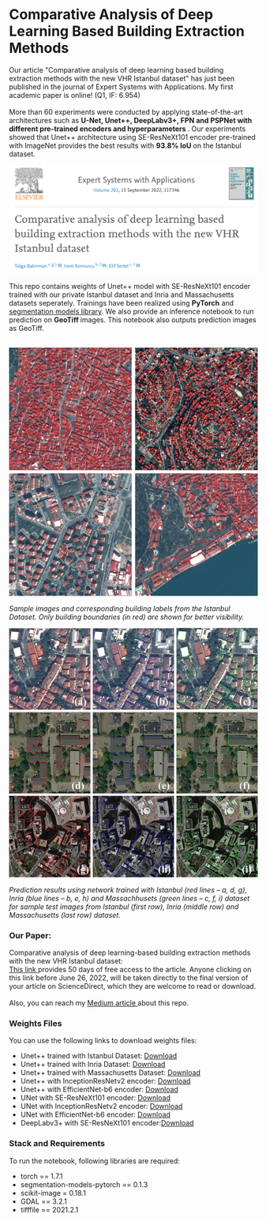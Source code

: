 <h1>Comparative Analysis of Deep Learning Based Building Extraction Methods</h1>

Our article "Comparative analysis of deep learning based building extraction methods with the new VHR Istanbul dataset" has just been published in the journal of Expert Systems with Applications. My first academic paper is online! (Q1, IF: 6.954)
<br><br>
More than 60 experiments were conducted by applying state-of-the-art architectures such as <b/> U-Net, Unet++, DeepLabv3+, FPN and PSPNet with different pre-trained encoders and hyperparameters </b>. Our experiments showed that Unet++ architecture using SE-ResNeXt101 encoder pre-trained with ImageNet provides the best results with <b/>93.8% IoU </b> on the Istanbul dataset.
<br>

![Article Head](https://github.com/irem-komurcu/Comparative-Analysis-Building-Extraction-Methods/blob/main/Sample_Images/image/article-head.png)

This repo contains weights of Unet++ model with SE-ResNeXt101 encoder trained with our private Istanbul dataset and Inria and Massachusetts datasets seperately. Trainings have been realized using <b>PyTorch</b> and <a href="https://github.com/qubvel/segmentation_models.pytorch"> segmentation models library</a>. We also provide an inference notebook to run prediction on <b> GeoTiff </b> images. This notebook also outputs prediction images as GeoTiff. <br><br>

![Sample Images Corresponding Building Labels](https://github.com/irem-komurcu/Comparative-Analysis-Building-Extraction-Methods/blob/main/Sample_Images/image/sample-images-corresponding-building-labels.jpg)

<i/>Sample images and corresponding building labels from the Istanbul Dataset. Only building boundaries (in red) are shown for better visibility.</i>

![Image prediction result with 3 different datasets](https://github.com/irem-komurcu/Comparative-Analysis-Building-Extraction-Methods/blob/main/Sample_Images/image/prediction-result-with-3datasets.jpg)

<i/>Prediction results using network trained with Istanbul (red lines – a, d, g), Inria (blue lines – b, e, h) and Massachhusets (green lines – c, f, i) dataset for sample test images from Istanbul (first row), Inria (middle row) and Massachusetts (last row) dataset.</i>

<h3/>Our Paper:</h3>
Comparative analysis of deep learning-based building extraction methods with the new VHR Istanbul dataset:<br>
<a href="https://authors.elsevier.com/a/1f1XN3PiGTLohZ">This link </a>provides 50 days of free access to the article. Anyone clicking on this link before June 26, 2022, will be taken directly to the final version of your article on ScienceDirect, which they are welcome to read or download.
<br><br>
Also, you can reach my <a href="https://iremkomurcu.medium.com/comparative-analysis-building-extraction-methods-4caf9961936b">Medium article </a>about this repo.

<h3>Weights Files</h3>
You can use the following links to download weights files:
<ul>
<li> Unet++ trained with Istanbul Dataset: <a href="https://drive.google.com/file/d/1ue3w5UqLgd3e0nKfNIl4QmgswzA2wtRt/view?usp=sharing">Download</a> </li>
<li> Unet++ trained with Inria Dataset: <a href="https://drive.google.com/file/d/17SClh43guLZACAVOgnN4huhm7FCA0-OB/view?usp=sharing">Download</a> </li> 
<li> Unet++ trained with Massachusetts Dataset: <a href="https://drive.google.com/file/d/1ZJfTTU92vPgKPUD0CT_93e3_vuohEhSp/view?usp=sharing">Download</a></li>
<li>Unet++ with InceptionResNetv2 encoder: <a href="https://drive.google.com/file/d/1Fnegirgyhh9kuMGzXsBVCWLUavSOvYd7/view">Download</a></li>
<li>Unet++ with EfficientNet-b6 encoder: <a href="https://drive.google.com/file/d/1gPJkQjnVTr-4R8dwi6RdTDFbhB2UtcJJ/view">Download</a></li>
<li>UNet with SE-ResNeXt101 encoder: <a href="https://drive.google.com/file/d/1TUBiFYq_BI4N6iNtMcLuIK0GsGtyAw6f/view">Download</a></li>
<li>UNet with InceptionResNetv2 encoder: <a href="https://drive.google.com/file/d/14p0XaGcnqi45_yL1OgTzNSNsK7Y4Mwr-/view">Download</a></li>
<li>UNet with EfficientNet-b6 encoder: <a href="https://drive.google.com/file/d/1zkHMfWW07qrr_jLSyztrFR0kd-GKGIr7/view">Download</a></li>
<li>DeepLabv3+ with SE-ResNeXt101 encoder:<a href="https://drive.google.com/file/d/1Rh65zOo26Eilkeb_Zf_ZoSFfBEuuIhtx/view">Download</a></li>
</ul>

<h3> Stack and Requirements </h3>
To run the notebook, following libraries are required:
<ul>
  <li>torch == 1.7.1</li>
  <li>segmentation-models-pytorch == 0.1.3</li>
  <li>scikit-image = 0.18.1</li>
  <li>GDAL == 3.2.1</li>
  <li>tifffile == 2021.2.1</li>
</ul>
